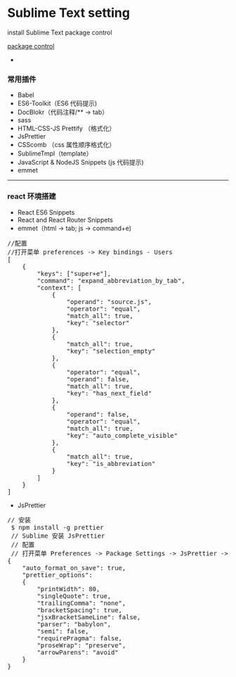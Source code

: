 # Sublime Text setting

install Sublime Text package control

[package control](https://packagecontrol.io/installation)

-

### 常用插件

* Babel
* ES6-Toolkit（ES6 代码提示)
* DocBlokr（代码注释/\*\* -> tab）
* sass
* HTML-CSS-JS Prettify （格式化）
* JsPrettier
* CSScomb （css 属性顺序格式化）
* SublimeTmpl（template）
* JavaScript & NodeJS Snippets (js 代码提示)
* emmet

---

### react 环境搭建

* React ES6 Snippets
* React and React Router Snippets
* emmet（html -> tab; js -> command+e)
<pre>
//配置
//打开菜单 preferences -> Key bindings - Users
[
	{
		"keys": ["super+e"],
		"command": "expand_abbreviation_by_tab",
		"context": [
			{
				"operand": "source.js",
				"operator": "equal",
				"match_all": true,
				"key": "selector"
			},
			{
				"match_all": true,
				"key": "selection_empty"
			},
			{
				"operator": "equal",
				"operand": false,
				"match_all": true,
				"key": "has_next_field"
			},
			{
				"operand": false,
				"operator": "equal",
				"match_all": true,
				"key": "auto_complete_visible"
			},
			{
				"match_all": true,
				"key": "is_abbreviation"
			}
		]
	}
]
</pre>

* JsPrettier
 <pre>// 安装
 $ npm install -g prettier
 // Sublime 安装 JsPrettier
 // 配置
 // 打开菜单 Preferences -> Package Settings -> JsPrettier -> Settings - User，将下面代码贴进去保存。
{
    "auto_format_on_save": true,
    "prettier_options":
    {
        "printWidth": 80,
        "singleQuote": true,
        "trailingComma": "none",
        "bracketSpacing": true,
        "jsxBracketSameLine": false,
        "parser": "babylon",
        "semi": false,
        "requirePragma": false,
        "proseWrap": "preserve",
        "arrowParens": "avoid"
    }
}
</pre>
